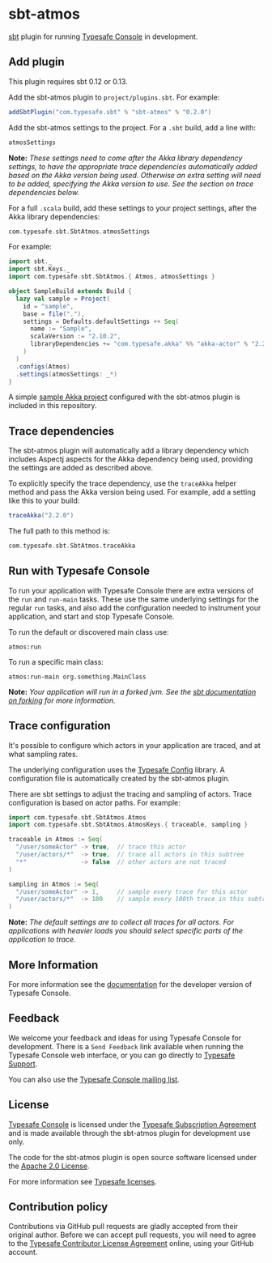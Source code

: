 sbt-atmos
=========

[sbt] plugin for running [Typesafe Console][console] in development.


Add plugin
----------

This plugin requires sbt 0.12 or 0.13.

Add the sbt-atmos plugin to `project/plugins.sbt`. For example:

```scala
addSbtPlugin("com.typesafe.sbt" % "sbt-atmos" % "0.2.0")
```

Add the sbt-atmos settings to the project. For a `.sbt` build, add a line with:

```scala
atmosSettings
```

**Note:** *These settings need to come after the Akka library dependency
settings, to have the appropriate trace dependencies automatically added based
on the Akka version being used. Otherwise an extra setting will need to be
added, specifying the Akka version to use. See the section on trace
dependencies below.*

For a full `.scala` build, add these settings to your project settings, after
the Akka library dependencies:

```scala
com.typesafe.sbt.SbtAtmos.atmosSettings
```

For example:

```scala
import sbt._
import sbt.Keys._
import com.typesafe.sbt.SbtAtmos.{ Atmos, atmosSettings }

object SampleBuild extends Build {
  lazy val sample = Project(
    id = "sample",
    base = file("."),
    settings = Defaults.defaultSettings ++ Seq(
      name := "Sample",
      scalaVersion := "2.10.2",
      libraryDependencies += "com.typesafe.akka" %% "akka-actor" % "2.2.0"
    )
  )
  .configs(Atmos)
  .settings(atmosSettings: _*)
}
```

A simple [sample Akka project][sample] configured with the sbt-atmos plugin is
included in this repository.


Trace dependencies
------------------

The sbt-atmos plugin will automatically add a library dependency which includes
Aspectj aspects for the Akka dependency being used, providing the settings are
added as described above.

To explicitly specify the trace dependency, use the `traceAkka` helper method
and pass the Akka version being used. For example, add a setting like this to
your build:

```scala
traceAkka("2.2.0")
```

The full path to this method is:

```scala
com.typesafe.sbt.SbtAtmos.traceAkka
```


Run with Typesafe Console
-------------------------

To run your application with Typesafe Console there are extra versions of the
`run` and `run-main` tasks. These use the same underlying settings for the
regular `run` tasks, and also add the configuration needed to instrument your
application, and start and stop Typesafe Console.

To run the default or discovered main class use:

    atmos:run

To run a specific main class:

    atmos:run-main org.something.MainClass

**Note:** *Your application will run in a forked jvm. See the
[sbt documentation on forking][forked] for more information.*


Trace configuration
-------------------

It's possible to configure which actors in your application are traced, and at
what sampling rates.

The underlying configuration uses the [Typesafe Config][config] library. A
configuration file is automatically created by the sbt-atmos plugin.

There are sbt settings to adjust the tracing and sampling of actors. Trace
configuration is based on actor paths. For example:

```scala
import com.typesafe.sbt.SbtAtmos.Atmos
import com.typesafe.sbt.SbtAtmos.AtmosKeys.{ traceable, sampling }

traceable in Atmos := Seq(
  "/user/someActor" -> true,  // trace this actor
  "/user/actors/*"  -> true,  // trace all actors in this subtree
  "*"               -> false  // other actors are not traced
)

sampling in Atmos := Seq(
  "/user/someActor" -> 1,     // sample every trace for this actor
  "/user/actors/*"  -> 100    // sample every 100th trace in this subtree
)
```

**Note:** *The default settings are to collect all traces for all actors.
For applications with heavier loads you should select specific parts of the
application to trace.*


More Information
----------------

For more information see the [documentation] for the developer version of
Typesafe Console.


Feedback
--------

We welcome your feedback and ideas for using Typesafe Console for development.
There is a `Send Feedback` link available when running the Typesafe Console web
interface, or you can go directly to [Typesafe Support][support].

You can also use the [Typesafe Console mailing list][email].


License
-------

[Typesafe Console][console] is licensed under the [Typesafe Subscription Agreement][license]
and is made available through the sbt-atmos plugin for development use only.

The code for the sbt-atmos plugin is open source software licensed under the
[Apache 2.0 License][apache].

For more information see [Typesafe licenses][licenses].


Contribution policy
-------------------

Contributions via GitHub pull requests are gladly accepted from their original
author. Before we can accept pull requests, you will need to agree to the
[Typesafe Contributor License Agreement][cla] online, using your GitHub account.


[sbt]: https://github.com/sbt/sbt
[console]: http://typesafe.com/platform/runtime/console
[sample]: https://github.com/typesafehub/sbt-atmos/tree/v0.2.0/sample/abc
[forked]: http://www.scala-sbt.org/0.12.4/docs/Detailed-Topics/Forking.html
[config]: https://github.com/typesafehub/config
[documentation]: http://resources.typesafe.com/docs/console
[support]: http://support.typesafe.com
[email]: http://groups.google.com/group/typesafe-console
[license]: http://github.com/typesafehub/sbt-atmos/blob/master/TypesafeSubscriptionAgreement.md
[apache]: http://www.apache.org/licenses/LICENSE-2.0.html
[licenses]: http://typesafe.com/legal/licenses
[cla]: http://www.typesafe.com/contribute/cla
